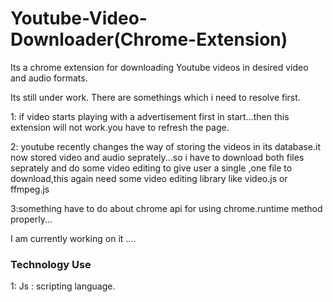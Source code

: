 # Youtube-Video-Downloader(Chrome-Extension)
Its a chrome extension for downloading Youtube videos in desired video and audio formats.

Its still under work. There are somethings which i need to resolve first.

1: if video starts playing with a advertisement first in start...then this extension will not work.you have to refresh the page.

2: youtube recently changes the way of storing the videos in its database.it now stored video and audio seprately...so i have to download both files seprately and do some video editing to give user a single ,one file to download,this again need some video editing library like video.js or ffmpeg.js

3:something have to do about chrome api for using chrome.runtime method properly...

I am currently working on it ....
### Technology Use
1: Js : scripting language.

